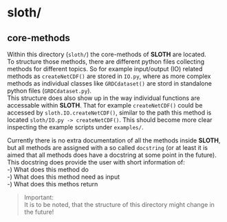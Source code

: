 # sloth/
## core-methods

Within this directory (`sloth/`) the core-methods of **SLOTH** are located.  
To structure those methods, there are different python files collecting methods for different topics. So for example input/output (IO) related methods as `createNetCDF()` are stored in `IO.py`, where as more complex methods as individual classes like `GRDCdataset()` are stord in standalone python files (`GRDCdataset.py`).  
This structure does also show up in the way individual functions are accessable within **SLOTH**. That for example `createNetCDF()` could be accessed by `sloth.IO.createNetCDF()`, similar to the path this method is located `sloth/IO.py -> createNetCDF()`. This should become more clear inspecting the example scripts under `examples/`.  

Currently there is no extra documentation of all the methods inside **SLOTH**, but all methods are assigned with a so called `docstring` (or at least it is aimed that all methods does have a docstring at some point in the future). This docstring does provide the user with short information of:  
-) What does this method do  
-) What does this method need as input  
-) What does this methos return  

> Important:  
It is to be noted, that the structure of this directory might change in the future!
